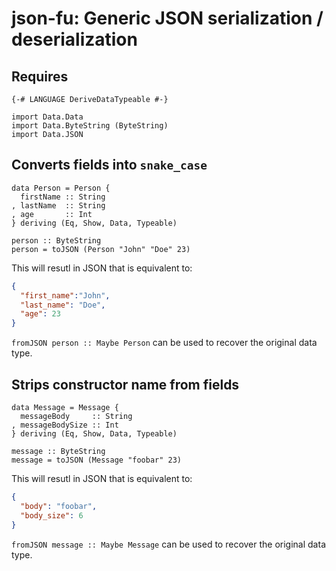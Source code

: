 # json-fu: Generic JSON serialization / deserialization

## Requires

~~~ {.haskell}
{-# LANGUAGE DeriveDataTypeable #-}

import Data.Data
import Data.ByteString (ByteString)
import Data.JSON
~~~

## Converts fields into `snake_case`

~~~ {.haskell}
data Person = Person {
  firstName :: String
, lastName  :: String
, age       :: Int
} deriving (Eq, Show, Data, Typeable)

person :: ByteString
person = toJSON (Person "John" "Doe" 23)
~~~

This will resutl in JSON that is equivalent to:
```json
{
  "first_name":"John",
  "last_name": "Doe",
  "age": 23
}
```

`fromJSON person :: Maybe Person` can be used to recover the original data
type.

## Strips constructor name from fields

~~~ {.haskell}
data Message = Message {
  messageBody     :: String
, messageBodySize :: Int
} deriving (Eq, Show, Data, Typeable)

message :: ByteString
message = toJSON (Message "foobar" 23)
~~~

This will resutl in JSON that is equivalent to:
```json
{
  "body": "foobar",
  "body_size": 6
}
```

`fromJSON message :: Maybe Message` can be used to recover the original data
type.

